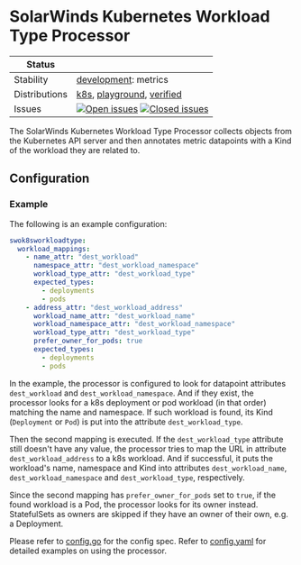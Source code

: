 # SolarWinds Kubernetes Workload Type Processor

<!-- distribution links hack -->
[verified]: https://github.com/solarwinds/solarwinds-otel-collector-releases#verified
[playground]: https://github.com/solarwinds/solarwinds-otel-collector-releases#playground
[k8s]: https://github.com/solarwinds/solarwinds-otel-collector-releases#k8s

<!-- status autogenerated section -->
| Status        |           |
| ------------- |-----------|
| Stability     | [development]: metrics   |
| Distributions | [k8s], [playground], [verified] |
| Issues        | [![Open issues](https://img.shields.io/github/issues-search/solarwinds/solarwinds-otel-collector-contrib?query=is%3Aissue%20is%3Aopen%20label%3Aprocessor%2Fswok8sworkloadtype%20&label=open&color=orange&logo=opentelemetry)](https://github.com/solarwinds/solarwinds-otel-collector-contrib/issues?q=is%3Aopen+is%3Aissue+label%3Aprocessor%2Fswok8sworkloadtype) [![Closed issues](https://img.shields.io/github/issues-search/solarwinds/solarwinds-otel-collector-contrib?query=is%3Aissue%20is%3Aclosed%20label%3Aprocessor%2Fswok8sworkloadtype%20&label=closed&color=blue&logo=opentelemetry)](https://github.com/solarwinds/solarwinds-otel-collector-contrib/issues?q=is%3Aclosed+is%3Aissue+label%3Aprocessor%2Fswok8sworkloadtype) |

[development]: https://github.com/open-telemetry/opentelemetry-collector/blob/main/docs/component-stability.md#development
[k8s]: https://github.com/open-telemetry/opentelemetry-collector-releases/tree/main/distributions/otelcol-k8s
[playground]: 
[verified]: 
<!-- end autogenerated section -->

The SolarWinds Kubernetes Workload Type Processor collects objects from the Kubernetes API server and then annotates metric datapoints with a Kind of the workload they are related to.

## Configuration

### Example

The following is an example configuration:

```yaml
swok8sworkloadtype:
  workload_mappings:
    - name_attr: "dest_workload"
      namespace_attr: "dest_workload_namespace"
      workload_type_attr: "dest_workload_type"
      expected_types:
        - deployments
        - pods
    - address_attr: "dest_workload_address"
      workload_name_attr: "dest_workload_name"
      workload_namespace_attr: "dest_workload_namespace"
      workload_type_attr: "dest_workload_type"
      prefer_owner_for_pods: true
      expected_types:
        - deployments
        - pods
```

In the example, the processor is configured to look for datapoint attributes `dest_workload` and `dest_workload_namespace`. And if they exist, the processor looks for a k8s deployment or pod workload (in that order) matching the name and namespace. If such workload is found, its Kind (`Deployment` or `Pod`) is put into the attribute `dest_workload_type`.

Then the second mapping is executed. If the `dest_workload_type` attribute still doesn't have any value, the processor tries to map the URL in attribute `dest_workload_address` to a k8s workload. And if successful, it puts the workload's name, namespace and Kind into attributes `dest_workload_name`, `dest_workload_namespace` and `dest_workload_type`, respectively.

Since the second mapping has `prefer_owner_for_pods` set to `true`, if the found workload is a Pod, the processor looks for its owner instead. StatefulSets as owners are skipped if they have an owner of their own, e.g. a Deployment.

Please refer to [config.go](./config.go) for the config spec. Refer to [config.yaml](./testdata/config.yaml) for detailed examples on using the processor.
